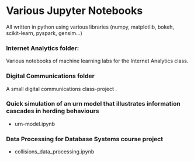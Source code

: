 # Various Jupyter Notebooks
All written in python using various libraries (numpy, matplotlib, bokeh, scikit-learn, pyspark, gensim...)

### Internet Analytics folder:
Various notebooks of machine learning labs for the Internet Analytics class.

### Digital Communications folder
A small digital communications class-project .

### Quick simulation of an urn model that illustrates information cascades in herding behaviours
-  urn-model.ipynb

### Data Processing for Database Systems course project
- collisions_data_processing.ipynb
